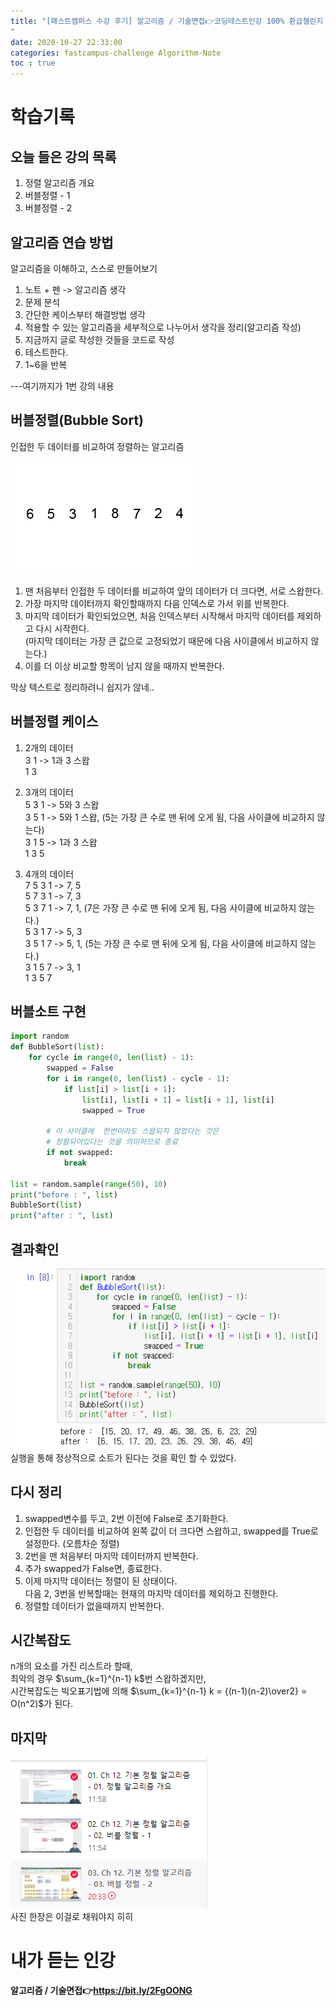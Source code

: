 ```yaml
---
title: "[패스트캠퍼스 수강 후기] 알고리즘 / 기술면접👉코딩테스트인강 100% 환급챌린지 9회차 미션
"
date: 2020-10-27 22:33:00
categories: fastcampus-challenge Algorithm-Note
toc : true
---
```

# 학습기록
## 오늘 들은 강의 목록
1. 정렬 알고리즘 개요
2. 버블정렬 - 1
3. 버블정렬 - 2

## 알고리즘 연습 방법

알고리즘을 이해하고, 스스로 만들어보기

1. 노트 + 펜 -> 알고리즘 생각
2. 문제 분석
3. 간단한 케이스부터 해결방법 생각
4. 적용할 수 있는 알고리즘을 세부적으로 나누어서 생각을 정리(알고리즘 작성)
5. 지금까지 글로 작성한 것들을 코드로 작성
6. 테스트한다.
7. 1~6을 반복

---여기까지가 1번 강의 내용

## 버블정렬(Bubble Sort)

인접한 두 데이터를 비교하여 정렬하는 알고리즘  

![버블](/assets/images/fastchallenge/day9/Bubble-sort.gif)  

1. 맨 처음부터 인접한 두 데이터를 비교하여 앞의 데이터가 더 크다면, 서로 스왑한다.  
2. 가장 마지막 데이터까지 확인할때까지 다음 인덱스로 가서 위를 반복한다.  
3. 마지막 데이터가 확인되었으면, 처음 인덱스부터 시작해서 마지막 데이터를 제외하고 다시 시작한다.  
(마지막 데이터는 가장 큰 값으로 고정되었기 때문에 다음 사이클에서 비교하지 않는다.)  
4. 이를 더 이상 비교할 항목이 남지 않을 때까지 반복한다.  

막상 텍스트로 정리하려니 쉽지가 않네..

## 버블정렬 케이스

1. 2개의 데이터  
3 1 -> 1과 3 스왑  
1 3  

2. 3개의 데이터  
5 3 1 -> 5와 3 스왑  
3 5 1 -> 5와 1 스왑, (5는 가장 큰 수로 맨 뒤에 오게 됨, 다음 사이클에 비교하지 않는다)  
3 1 5 -> 1과 3 스왑  
1 3 5  

3. 4개의 데이터  
7 5 3 1 -> 7, 5  
5 7 3 1 -> 7, 3  
5 3 7 1 -> 7, 1, (7은 가장 큰 수로 맨 뒤에 오게 됨, 다음 사이클에 비교하지 않는다.)  
5 3 1 7 -> 5, 3  
3 5 1 7 -> 5, 1, (5는 가장 큰 수로 맨 뒤에 오게 됨, 다음 사이클에 비교하지 않는다.)  
3 1 5 7 -> 3, 1  
1 3 5 7  

## 버블소트 구현
```py
import random
def BubbleSort(list):
    for cycle in range(0, len(list) - 1):
        swapped = False
        for i in range(0, len(list) - cycle - 1):
            if list[i] > list[i + 1]:
                list[i], list[i + 1] = list[i + 1], list[i]
                swapped = True

        # 이 사이클에  한번이라도 스왑되지 않았다는 것은
        # 정렬되어있다는 것을 의미하므로 종료
        if not swapped:
            break

list = random.sample(range(50), 10)
print("before : ", list)
BubbleSort(list)
print("after : ", list)
```

## 결과확인
![결과](/assets/images/fastchallenge/day9/BubbleSortTest.PNG)  
실행을 통해 정상적으로 소트가 된다는 것을 확인 할 수 있었다.

## 다시 정리

1. swapped변수를 두고, 2번 이전에 False로 초기화한다.
2. 인접한 두 데이터를 비교하여 왼쪽 값이 더 크다면 스왑하고, swapped를 True로 설정한다. (오름차순 정렬)  
3. 2번을 맨 처음부터 마지막 데이터까지 반복한다.  
4. 추가 swapped가 False면, 종료한다.
5. 이제 마지막 데이터는 정렬이 된 상태이다.  
다음 2, 3번을 반복할때는 현재의 마지막 데이터를 제외하고 진행한다.
6. 정렬할 데이터가 없을때까지 반복한다.

## 시간복잡도

n개의 요소를 가진 리스트라 할때,  
최악의 경우 $\sum_{k=1}^{n-1} k$번 스왑하겠지만,  
시간복잡도는 빅오표기법에 의해 $\sum_{k=1}^{n-1} k = {(n-1)(n-2)\over2} = O(n^2)$가 된다.

## 마지막
![수강짤](/assets/images/fastchallenge/day9/수강인증.PNG)  
사진 한장은 이걸로 채워야지 히히

# 내가 듣는 인강
**알고리즘 / 기술면접👉https://bit.ly/2FgOONG**